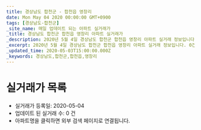 ```yaml
---
title: 경상남도 합천군 - 합천읍 영창리
date: Mon May 04 2020 00:00:00 GMT+0900
tags: [경상남도-합천군]
_site_name: 매일 업데이트 되는 아파트 실거래가
_title: 경상남도 합천군 합천읍 영창리 아파트 실거래가
_description: 2020년 5월 4일 경상남도 합천군 합천읍 영창리 아파트 실거래 정보입니다. 0건 아파트 정보가 있습니다.
_excerpt: 2020년 5월 4일 경상남도 합천군 합천읍 영창리 아파트 실거래 정보입니다. 0건 아파트 정보가 있습니다.
_updated_time: 2020-05-03T15:00:00.000Z
_keywords: 경상남도,합천군,합천읍,영창리
---
```






# 실거래가 목록
- 실거래가 등록일: 2020-05-04
- 업데이트 된 실거래 수: 0 건
- 아파트명을 클릭하면 외부 검색 페이지로 연결됩니다.




